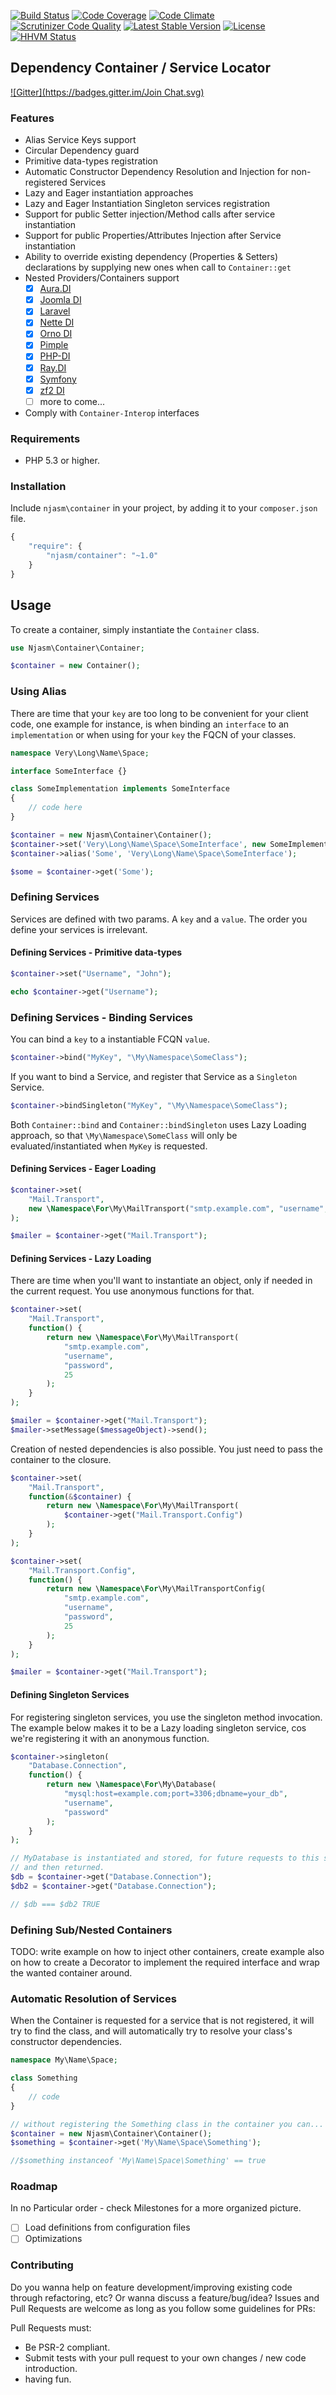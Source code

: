 [![Build Status](https://travis-ci.org/njasm/container.svg?branch=master)](https://travis-ci.org/njasm/container) [![Code Coverage](https://scrutinizer-ci.com/g/njasm/container/badges/coverage.png?b=master)](https://scrutinizer-ci.com/g/njasm/container/?branch=master) [![Code Climate](https://codeclimate.com/github/njasm/container.png)](https://codeclimate.com/github/njasm/container) [![Scrutinizer Code Quality](https://scrutinizer-ci.com/g/njasm/container/badges/quality-score.png?b=master)](https://scrutinizer-ci.com/g/njasm/container/?branch=master)
[![Latest Stable Version](https://poser.pugx.org/njasm/container/v/stable.png)](https://packagist.org/packages/njasm/container) [![License](https://poser.pugx.org/njasm/container/license.png)](https://packagist.org/packages/njasm/container) 
[![HHVM Status](http://hhvm.h4cc.de/badge/njasm/container.png)](http://hhvm.h4cc.de/package/njasm/container)

## Dependency Container / Service Locator
[![Gitter](https://badges.gitter.im/Join Chat.svg)](https://gitter.im/njasm/container?utm_source=badge&utm_medium=badge&utm_campaign=pr-badge&utm_content=badge)


### Features
 
 - Alias Service Keys support
 - Circular Dependency guard
 - Primitive data-types registration
 - Automatic Constructor Dependency Resolution and Injection for non-registered Services
 - Lazy and Eager instantiation approaches
 - Lazy and Eager Instantiation Singleton services registration
 - Support for public Setter injection/Method calls after service instantiation
 - Support for public Properties/Attributes Injection after Service instantiation
 - Ability to override existing dependency (Properties & Setters) declarations by supplying new ones when call to ``Container::get``
 - Nested Providers/Containers support
     - [x] [Aura.DI ](https://github.com/auraphp/Aura.Di)
     - [x] [Joomla DI](https://github.com/joomla-framework/di)
     - [x] [Laravel](https://github.com/illuminate/container)
     - [x] [Nette DI](https://github.com/nette/di)
     - [x] [Orno DI](https://github.com/orno/di)
     - [x] [Pimple](https://github.com/fabpot/pimple)
     - [x] [PHP-DI](https://github.com/mnapoli/PHP-DI)
     - [x] [Ray.DI](https://github.com/koriym/Ray.Di)
     - [x] [Symfony](https://github.com/symfony/DependencyInjection)
     - [x] [zf2 DI](https://github.com/zendframework/Component_ZendDi)
     - [ ] more to come...
 - Comply with ``Container-Interop`` interfaces

### Requirements

 - PHP 5.3 or higher.

### Installation

Include ``njasm\container`` in your project, by adding it to your ``composer.json`` file.

```javascript
{
    "require": {
        "njasm/container": "~1.0"
    }
}
```
## Usage

To create a container, simply instantiate the ``Container`` class.

```php
use Njasm\Container\Container;

$container = new Container();
```

### Using Alias

There are time that your ``key`` are too long to be convenient for your client code, one example for instance,
is when binding an ``interface`` to an ``implementation`` or when using for your ``key`` the FQCN of your classes.

```php
namespace Very\Long\Name\Space;

interface SomeInterface {}

class SomeImplementation implements SomeInterface
{
    // code here
}

$container = new Njasm\Container\Container();
$container->set('Very\Long\Name\Space\SomeInterface', new SomeImplementation());
$container->alias('Some', 'Very\Long\Name\Space\SomeInterface');

$some = $container->get('Some');
```

### Defining Services

Services are defined with two params. A ``key`` and a ``value``.
The order you define your services is irrelevant.

#### Defining Services - Primitive data-types

```php
$container->set("Username", "John");

echo $container->get("Username");
```

### Defining Services - Binding Services

You can bind a ``key`` to a instantiable FCQN ``value``.

 ```php
 $container->bind("MyKey", "\My\Namespace\SomeClass");
 ```
 
 If you want to bind a Service, and register that Service as a ``Singleton`` Service.
 ```php
 $container->bindSingleton("MyKey", "\My\Namespace\SomeClass");
 ```
 
 Both ``Container::bind`` and ``Container::bindSingleton`` uses Lazy Loading approach, 
 so that ``\My\Namespace\SomeClass`` will only be evaluated/instantiated when ``MyKey`` is requested.

#### Defining Services - Eager Loading

```php
$container->set(
    "Mail.Transport",
    new \Namespace\For\My\MailTransport("smtp.example.com", "username", "password", 25)
);

$mailer = $container->get("Mail.Transport");
```

#### Defining Services - Lazy Loading

There are time when you'll want to instantiate an object, only if needed in the current request. You use
anonymous functions for that.

```php
$container->set(
    "Mail.Transport",
    function() {
        return new \Namespace\For\My\MailTransport(
            "smtp.example.com", 
            "username", 
            "password", 
            25
        );
    }
);

$mailer = $container->get("Mail.Transport");
$mailer->setMessage($messageObject)->send();
```

Creation of nested dependencies is also possible. You just need to pass the container to the closure.

```php
$container->set(
    "Mail.Transport",
    function(&$container) {
        return new \Namespace\For\My\MailTransport(
            $container->get("Mail.Transport.Config")
        );
    }
);

$container->set(
    "Mail.Transport.Config",
    function() {
        return new \Namespace\For\My\MailTransportConfig(
            "smtp.example.com", 
            "username", 
            "password", 
            25
        );
    }
);

$mailer = $container->get("Mail.Transport");
```

#### Defining Singleton Services

For registering singleton services, you use the singleton method invocation.
The example below makes it to be a Lazy loading singleton service, cos we're registering it with 
an anonymous function.

```php
$container->singleton(
    "Database.Connection",
    function() {
        return new \Namespace\For\My\Database(
            "mysql:host=example.com;port=3306;dbname=your_db", 
            "username", 
            "password"
        );
    }
);

// MyDatabase is instantiated and stored, for future requests to this service, 
// and then returned.
$db = $container->get("Database.Connection");
$db2 = $container->get("Database.Connection");

// $db === $db2 TRUE

```

### Defining Sub/Nested Containers

 TODO: write example on how to inject other containers, create example also on how to create a Decorator to implement
 the required interface and wrap the wanted container around.

### Automatic Resolution of Services

When the Container is requested for a service that is not registered, it will try to find the class, and will 
automatically try to resolve your class's constructor dependencies.

```php
namespace My\Name\Space;

class Something
{
    // code
}

// without registering the Something class in the container you can...
$container = new Njasm\Container\Container();
$something = $container->get('My\Name\Space\Something');

//$something instanceof 'My\Name\Space\Something' == true
```


### Roadmap

In no Particular order - check Milestones for a more organized picture.

 - [ ] Load definitions from configuration files
 - [ ] Optimizations

### Contributing

Do you wanna help on feature development/improving existing code through refactoring, etc?
Or wanna discuss a feature/bug/idea?
Issues and Pull Requests are welcome as long as you follow some guidelines for PRs:

Pull Requests must:
 - Be PSR-2 compliant.
 - Submit tests with your pull request to your own changes / new code introduction.
 - having fun.
